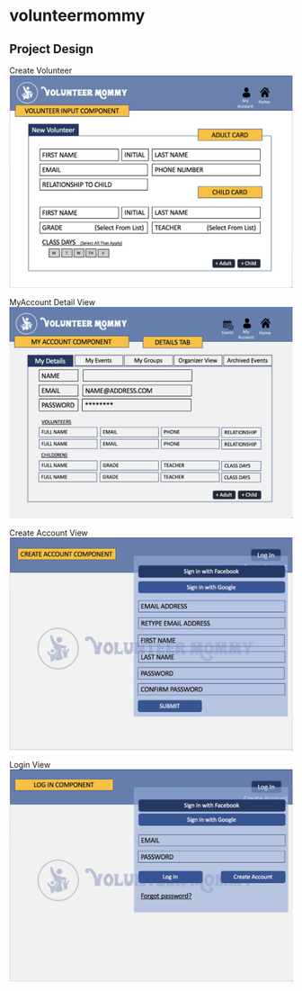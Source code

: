 # volunteermommy


## Project Design

Create Volunteer
![Create Volunteer:](client/src/assets/Volunteer.jpeg)

MyAccount Detail View
![My Details View:](client/src/assets/MyDetails.jpeg)

Create Account View
![Create Account:](client/src/assets/CreateAccount.jpeg)

Login View
![Login:](client/src/assets/Login.jpeg)
